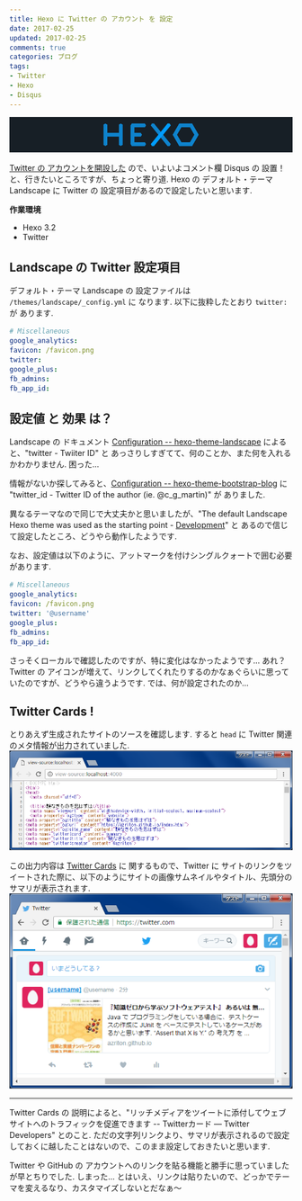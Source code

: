 ```yaml
---
title: Hexo に Twitter の アカウント を 設定
date: 2017-02-25
updated: 2017-02-25
comments: true
categories: ブログ
tags:
- Twitter
- Hexo
- Disqus
---
```


![](/assets/hexo/hexo-3.2.png "Hexo")

[Twitter の アカウントを開設した](/2017/02/16/Twitterのアカウント作成/) ので、いよいよコメント欄 Disqus の 設置！と、行きたいところですが、ちょっと寄り道. Hexo の デフォルト・テーマ Landscape に Twitter の 設定項目があるので設定したいと思います.

**作業環境**
- Hexo 3.2
- Twitter


## Landscape の Twitter 設定項目
デフォルト・テーマ Landscape の 設定ファイルは `/themes/landscape/_config.yml` に なります. 以下に抜粋したとおり `twitter:` が あります.
```yaml
# Miscellaneous
google_analytics:
favicon: /favicon.png
twitter:
google_plus:
fb_admins:
fb_app_id:
```

## 設定値 と 効果 は？
Landscape の ドキュメント [Configuration -- hexo-theme-landscape](https://github.com/hexojs/hexo-theme-landscape#configuration) によると、"twitter - Twiiter ID" と あっさりしすぎてて、何のことか、また何を入れるかわかりません. 困った...

情報がないか探してみると、[Configuration -- hexo-theme-bootstrap-blog](https://github.com/bryik/hexo-theme-bootstrap-blog#configuration)
 に "twitter_id - Twitter ID of the author (ie. @c_g_martin)" が ありました.

異なるテーマなので同じで大丈夫かと思いましたが、"The default Landscape Hexo theme was used as the starting point - [Development](https://github.com/bryik/hexo-theme-bootstrap-blog/blob/master/README.md#development)" と あるので信じて設定したところ、どうやら動作したようです.

なお、設定値は以下のように、アットマークを付けシングルクォートで囲む必要があります.
```yaml
# Miscellaneous
google_analytics:
favicon: /favicon.png
twitter: '@username'
google_plus:
fb_admins:
fb_app_id:
```

さっそくローカルで確認したのですが、特に変化はなかったようです... あれ？
Twitter の アイコンが増えて、リンクしてくれたりするのかなぁぐらいに思っていたのですが、どうやら違うようです. では、何が設定されたのか...


## Twitter Cards !
とりあえず生成されたサイトのソースを確認します. すると `head` に Twitter 関連のメタ情報が出力されていました.
![](/assets/hexo/hexo-twitter.png)

この出力内容は [Twitter Cards](https://dev.twitter.com/cards/) に 関するもので、Twitter に サイトのリンクをツイートされた際に、以下のようにサイトの画像サムネイルやタイトル、先頭分のサマリが表示されます.
![](/assets/twitter/twitter-cards.png)



- - - -
Twitter Cards の 説明によると、"リッチメディアをツイートに添付してウェブサイトへのトラフィックを促進できます -- Twitterカード — Twitter Developers" とのこと.
ただの文字列リンクより、サマリが表示されるので設定しておくに越したことはないので、このまま設定しておきたいと思います.

Twitter や GitHub の アカウントへのリンクを貼る機能と勝手に思っていましたが早とちりでした. しまった...
とはいえ、リンクは貼りたいので、どっかでテーマを変えるなり、カスタマイズしないとだなぁ～
